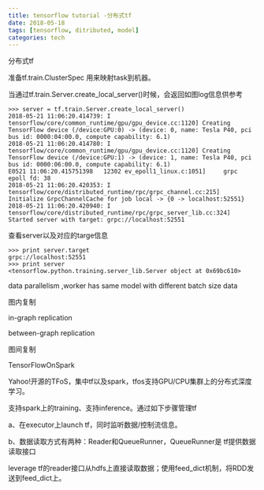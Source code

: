 ```yaml
---
title: tensorflow tutorial -分布式tf
date: 2018-05-18
tags: [tensorflow, ditributed, model]
categories: tech
---
```


分布式tf

准备tf.train.ClusterSpec 用来映射task到机器。

当通过tf.train.Server.create_local_server()时候，会返回如图log信息供参考

```shell
>>> server = tf.train.Server.create_local_server() 
2018-05-21 11:06:20.414739: I tensorflow/core/common_runtime/gpu/gpu_device.cc:1120] Creating TensorFlow device (/device:GPU:0) -> (device: 0, name: Tesla P40, pci bus id: 0000:04:00.0, compute capability: 6.1)
2018-05-21 11:06:20.414780: I tensorflow/core/common_runtime/gpu/gpu_device.cc:1120] Creating TensorFlow device (/device:GPU:1) -> (device: 1, name: Tesla P40, pci bus id: 0000:06:00.0, compute capability: 6.1)
E0521 11:06:20.415751398   12302 ev_epoll1_linux.c:1051]     grpc epoll fd: 38
2018-05-21 11:06:20.420353: I tensorflow/core/distributed_runtime/rpc/grpc_channel.cc:215] Initialize GrpcChannelCache for job local -> {0 -> localhost:52551}
2018-05-21 11:06:20.420940: I tensorflow/core/distributed_runtime/rpc/grpc_server_lib.cc:324] Started server with target: grpc://localhost:52551
```

查看server以及对应的targe信息

```shell
>>> print server.target
grpc://localhost:52551
>>> print server
<tensorflow.python.training.server_lib.Server object at 0x69bc610>
```

data parallelism ,worker has same model with different batch size data

图内复制

in-graph replication



between-graph replication

图间复制



TensorFlowOnSpark

Yahoo!开源的TFoS，集中tf以及spark，tfos支持GPU/CPU集群上的分布式深度学习。

支持spark上的training、支持inference。通过如下步骤管理tf

a、在executor上launch tf，同时监听数据/控制流信息。

b、数据读取方式有两种：Reader和QueueRunner，QueueRunner是 tf提供数据读取接口

leverage tf的reader接口从hdfs上直接读取数据；使用feed_dict机制，将RDD发送到feed_dict上。